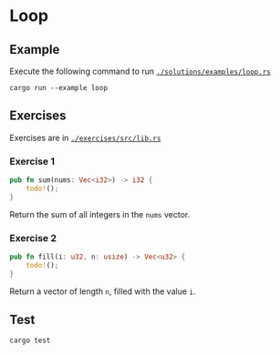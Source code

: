 # Loop

## Example

Execute the following command to run [`./solutions/examples/loop.rs`](https://github.com/Cyfrin/rust-crash-course/blob/main/topics/for_loop/solutions/examples/loop.rs)

```shell
cargo run --example loop
```

## Exercises

Exercises are in [`./exercises/src/lib.rs`](https://github.com/Cyfrin/rust-crash-course/blob/main/topics/for_loop/exercises/src/lib.rs)

### Exercise 1

```rust
pub fn sum(nums: Vec<i32>) -> i32 {
    todo!();
}
```

Return the sum of all integers in the `nums` vector.

### Exercise 2

```rust
pub fn fill(i: u32, n: usize) -> Vec<u32> {
    todo!();
}
```

Return a vector of length `n`, filled with the value `i`.

## Test

```shell
cargo test
```
